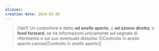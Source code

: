 ```yaml
---
aliases: 
creation date: 2024-03-05
---
```


>[!def]
>Un controllore è detto **ad anello aperto**, o **ad azione diretta**, o **feed forward**, se ha informazioni unicamente sul segnale di riferimento e sul suo eventuale disturbo
>![[Controllo in anello aperto.canvas|Controllo in anello aperto]]